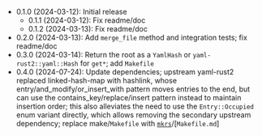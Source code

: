 * 0.1.0 (2024-03-12): Initial release
    * 0.1.1 (2024-03-12): Fix readme/doc
    * 0.1.2 (2024-03-13): Fix readme/doc
* 0.2.0 (2024-03-13): Add `merge_file` method and integration tests; fix readme/doc
* 0.3.0 (2024-03-14): Return the root as a `YamlHash` or `yaml-rust2::yaml::Hash` for `get*`; add
  `Makefile`
* 0.4.0 (2024-07-24): Update dependencies; upstream yaml-rust2 replaced linked-hash-map with
  hashlink, whose entry/and_modify/or_insert_with pattern moves entries to the end, but can use the
  contains_key/replace/insert pattern instead to maintain insertion order; this also alleviates the
  need to use the `Entry::Occupied` enum variant directly, which allows removing the secondary
  upstream dependency; replace make/`Makefile` with [`mkrs`]/[`Makefile.md`]

[`mkrs`]: https://crates.io/crates/mkrs

